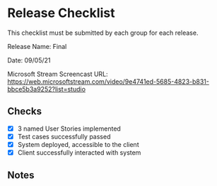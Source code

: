 # Release Checklist

This checklist must be submitted by each group for each release.

Release Name: Final
 
Date: 09/05/21

Microsoft Stream Screencast URL: https://web.microsoftstream.com/video/9e4741ed-5685-4823-b831-bbce5b3a9252?list=studio

## Checks
- [x] 3 named User Stories implemented
- [x] Test cases successfully passed
- [x] System deployed, accessible to the client 
- [x] Client successfully interacted with system

## Notes